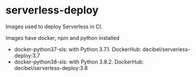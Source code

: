# serverless-deploy

Images used to deploy Serverless in CI.

Images have docker, npm and python installed

* docker-python37-sls: with Python 3.7.1. DockerHub: decibel/serverless-deploy:3.7
* docker-python38-sls: with Python 3.8.2. DockerHub: decibel/serverless-deploy:3.8